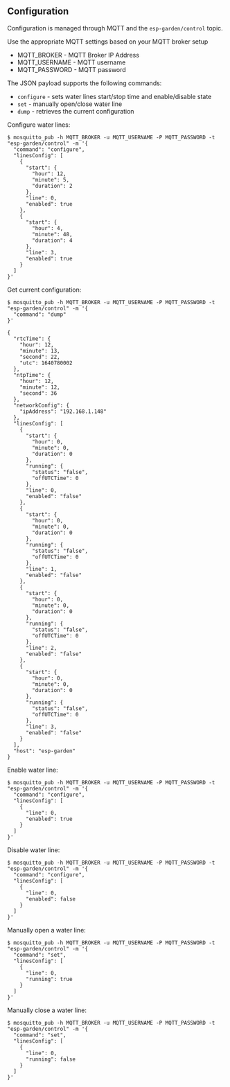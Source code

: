 ## Configuration

Configuration is managed through MQTT and the `esp-garden/control` topic.

Use the appropriate MQTT settings based on your MQTT broker setup

- MQTT_BROKER - MQTT Broker IP Address
- MQTT_USERNAME - MQTT username
- MQTT_PASSWORD - MQTT password

The JSON payload supports the following commands:

- `configure` - sets water lines start/stop time and enable/disable state
- `set` - manually open/close water line
- `dump` - retrieves the current configuration

Configure water lines:

```
$ mosquitto_pub -h MQTT_BROKER -u MQTT_USERNAME -P MQTT_PASSWORD -t "esp-garden/control" -m '{
  "command": "configure",
  "linesConfig": [
    {
      "start": {
        "hour": 12,
        "minute": 5,
        "duration": 2
      },
      "line": 0,
      "enabled": true
    },
    {
      "start": {
        "hour": 4,
        "minute": 48,
        "duration": 4
      },
      "line": 3,
      "enabled": true
    } 
  ]
}'
```

Get current configuration:

```
$ mosquitto_pub -h MQTT_BROKER -u MQTT_USERNAME -P MQTT_PASSWORD -t "esp-garden/control" -m '{
  "command": "dump"
}'

{
  "rtcTime": {
    "hour": 12,
    "minute": 13,
    "second": 22,
    "utc": 1640780002
  },
  "ntpTime": {
    "hour": 12,
    "minute": 12,
    "second": 36
  },
  "networkConfig": {
    "ipAddress": "192.168.1.148"
  },
  "linesConfig": [
    {
      "start": {
        "hour": 0,
        "minute": 0,
        "duration": 0
      },
      "running": {
        "status": "false",
        "offUTCTime": 0
      },
      "line": 0,
      "enabled": "false"
    },
    {
      "start": {
        "hour": 0,
        "minute": 0,
        "duration": 0
      },
      "running": {
        "status": "false",
        "offUTCTime": 0
      },
      "line": 1,
      "enabled": "false"
    },
    {
      "start": {
        "hour": 0,
        "minute": 0,
        "duration": 0
      },
      "running": {
        "status": "false",
        "offUTCTime": 0
      },
      "line": 2,
      "enabled": "false"
    },
    {
      "start": {
        "hour": 0,
        "minute": 0,
        "duration": 0
      },
      "running": {
        "status": "false",
        "offUTCTime": 0
      },
      "line": 3,
      "enabled": "false"
    }
  ],
  "host": "esp-garden"
}

```

Enable water line:

```
$ mosquitto_pub -h MQTT_BROKER -u MQTT_USERNAME -P MQTT_PASSWORD -t "esp-garden/control" -m '{
  "command": "configure",
  "linesConfig": [
    {
      "line": 0,
      "enabled": true
    }
  ]
}'
```

Disable water line:

```
$ mosquitto_pub -h MQTT_BROKER -u MQTT_USERNAME -P MQTT_PASSWORD -t "esp-garden/control" -m '{
  "command": "configure",
  "linesConfig": [
    {
      "line": 0,
      "enabled": false
    }
  ]
}'
```

Manually open a water line:

```
$ mosquitto_pub -h MQTT_BROKER -u MQTT_USERNAME -P MQTT_PASSWORD -t "esp-garden/control" -m '{
  "command": "set",
  "linesConfig": [
    { 
      "line": 0,
      "running": true
    }  
  ]
}'
```

Manually close a water line:

```
$ mosquitto_pub -h MQTT_BROKER -u MQTT_USERNAME -P MQTT_PASSWORD -t "esp-garden/control" -m '{
  "command": "set",
  "linesConfig": [
    { 
      "line": 0,
      "running": false
    }  
  ]
}' 
```
